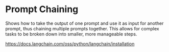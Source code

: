 # Prompt Chaining

Shows how to take the output of one prompt and use it as input for another prompt, thus chaining multiple prompts together. This allows for complex tasks to be broken down into smaller, more manageable steps.

https://docs.langchain.com/oss/python/langchain/installation
